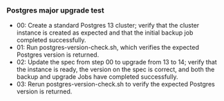 ### Postgres major upgrade test
* 00: Create a standard Postgres 13 cluster; verify that the cluster instance is created as expected and that the initial backup job completed successfully.
* 01: Run postgres-version-check.sh, which verifies the expected Postgres version is returned.
* 02: Update the spec from step 00 to upgrade from 13 to 14; verify that the instance is ready, the version on the spec is correct, and both the backup and upgrade Jobs have completed successfully.
* 03: Rerun postgres-version-check.sh to verify the expected Postgres version is returned.
